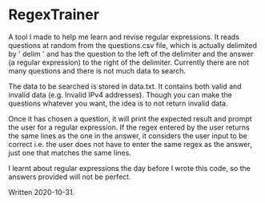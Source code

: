 # RegexTrainer
A tool I made to help me learn and revise regular expressions.
It reads questions at random from the questions.csv file, which is actually delimited by ' delim ' and has the question to the left of the delimiter and the answer (a regular expression) to the right of the delimiter.
Currently there are not many questions and there is not much data to search.

The data to be searched is stored in data.txt.
It contains both valid and invalid data (e.g. Invalid IPv4 addresses).
Though you can make the questions whatever you want, the idea is to not return invalid data.

Once it has chosen a question, it will print the expected result and prompt the user for a regular expression.
If the regex entered by the user returns the same lines as the one in the answer, it considers the user input to be correct i.e. the user does not have to enter the same regex as the answer, just one that matches the same lines.

I learnt about regular expressions the day before I wrote this code, so the answers provided will not be perfect.

Written 2020-10-31.
